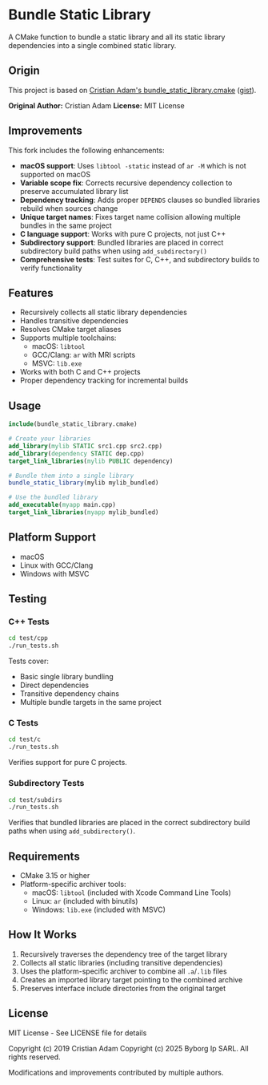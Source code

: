 # Bundle Static Library

A CMake function to bundle a static library and all its static library dependencies into a single combined static library.

## Origin

This project is based on [Cristian Adam's bundle_static_library.cmake](https://github.com/cristianadam/cristianadam.github.io/blob/e0217bcf45c9a95ae59a270ec5a7d987f1ceb74d/_posts/2019-12-08-libraries.md) ([gist](https://gist.github.com/cristianadam/ef920342939a89fae3e8a85ca9459b49)).

**Original Author:** Cristian Adam
**License:** MIT License

## Improvements

This fork includes the following enhancements:

- **macOS support**: Uses `libtool -static` instead of `ar -M` which is not supported on macOS
- **Variable scope fix**: Corrects recursive dependency collection to preserve accumulated library list
- **Dependency tracking**: Adds proper `DEPENDS` clauses so bundled libraries rebuild when sources change
- **Unique target names**: Fixes target name collision allowing multiple bundles in the same project
- **C language support**: Works with pure C projects, not just C++
- **Subdirectory support**: Bundled libraries are placed in correct subdirectory build paths when using `add_subdirectory()`
- **Comprehensive tests**: Test suites for C, C++, and subdirectory builds to verify functionality

## Features

- Recursively collects all static library dependencies
- Handles transitive dependencies
- Resolves CMake target aliases
- Supports multiple toolchains:
  - macOS: `libtool`
  - GCC/Clang: `ar` with MRI scripts
  - MSVC: `lib.exe`
- Works with both C and C++ projects
- Proper dependency tracking for incremental builds

## Usage

```cmake
include(bundle_static_library.cmake)

# Create your libraries
add_library(mylib STATIC src1.cpp src2.cpp)
add_library(dependency STATIC dep.cpp)
target_link_libraries(mylib PUBLIC dependency)

# Bundle them into a single library
bundle_static_library(mylib mylib_bundled)

# Use the bundled library
add_executable(myapp main.cpp)
target_link_libraries(myapp mylib_bundled)
```

## Platform Support

- macOS
- Linux with GCC/Clang
- Windows with MSVC

## Testing

### C++ Tests

```bash
cd test/cpp
./run_tests.sh
```

Tests cover:
- Basic single library bundling
- Direct dependencies
- Transitive dependency chains
- Multiple bundle targets in the same project

### C Tests

```bash
cd test/c
./run_tests.sh
```

Verifies support for pure C projects.

### Subdirectory Tests

```bash
cd test/subdirs
./run_tests.sh
```

Verifies that bundled libraries are placed in the correct subdirectory build paths when using `add_subdirectory()`.

## Requirements

- CMake 3.15 or higher
- Platform-specific archiver tools:
  - macOS: `libtool` (included with Xcode Command Line Tools)
  - Linux: `ar` (included with binutils)
  - Windows: `lib.exe` (included with MSVC)

## How It Works

1. Recursively traverses the dependency tree of the target library
2. Collects all static libraries (including transitive dependencies)
3. Uses the platform-specific archiver to combine all `.a`/`.lib` files
4. Creates an imported library target pointing to the combined archive
5. Preserves interface include directories from the original target

## License

MIT License - See LICENSE file for details

Copyright (c) 2019 Cristian Adam
Copyright (c) 2025 Byborg Ip SARL. All rights reserved.

Modifications and improvements contributed by multiple authors.
